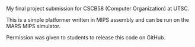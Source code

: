 My final project submission for CSCB58 (Computer Organization) at UTSC.

This is a simple platformer written in MIPS assembly and can be run on the MARS MIPS simulator.

Permission was given to students to release this code on GitHub.
